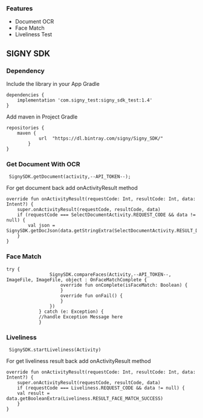### Features

- Document OCR
- Face Match
- Liveliness Test

## SIGNY SDK
                

### Dependency

Include the library in your App Gradle

    dependencies {
    	implementation 'com.signy_test:signy_sdk_test:1.4'
	}
    
Add maven in Project Gradle 

	repositories {
    	maven {
        	    url  "https://dl.bintray.com/signy/Signy_SDK/"
        	}
	}

### Get Document With OCR
	 SignySDK.getDocument(activity,--API_TOKEN--);

For get document back add onActivityResult method

	override fun onActivityResult(requestCode: Int, resultCode: Int, data: Intent?) {
        super.onActivityResult(requestCode, resultCode, data)
        if (requestCode === SelectDocumentActivity.REQUEST_CODE && data != null) {
            val json = SignySDK.getDocJson(data.getStringExtra(SelectDocumentActivity.RESULT_DOC_DATA))
        }
    }

### Face Match 

	try {
                    SignySDK.compareFaces(Activity,--API_TOKEN--, ImageFile, ImageFile, object : OnFaceMatchComplete {
                        override fun onComplete(isFaceMatch: Boolean) {
                        }
                        override fun onFail() {
                        }
                    })
                } catch (e: Exception) {
				//handle Exception Message here
                }

### Liveliness 

	 SignySDK.startLiveliness(Activity)

For get liveliness result back add onActivityResult method

	override fun onActivityResult(requestCode: Int, resultCode: Int, data: Intent?) {
        super.onActivityResult(requestCode, resultCode, data)
        if (requestCode === Liveliness.REQUEST_CODE && data != null) {
        val result =  data.getBooleanExtra(Liveliness.RESULT_FACE_MATCH_SUCCESS)
        }
    }

